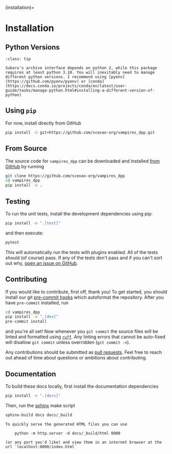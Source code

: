 (installation)=
# Installation

## Python Versions

```{admonition} Managing python versions
:class: tip

Subaru's archive interface depends on python 2, while this package requires at least python 3.10. You will inevitably need to manage different python versions. I recommend using [pyenv](https://github.com/pyenv/pyenv) or [conda](https://docs.conda.io/projects/conda/en/latest/user-guide/tasks/manage-python.html#installing-a-different-version-of-python)
```
## Using `pip`

For now, install directly from GitHub

```bash
pip install -U git+https://github.com/scexao-org/vampires_dpp.git
```

## From Source

The source code for `vampires_dpp` can be downloaded and installed [from GitHub](https://github.com/scexao-org/vampires_dpp) by running

```bash
git clone https://github.com/scexao-org/vampires_dpp
cd vampires_dpp
pip install -e .
```

## Testing

To run the unit tests, install the development dependencies using pip:

```bash
pip install -e ".[test]"
```

and then execute:

```bash
pytest
```

This will automatically run the tests with plugins enabled. All of the tests should (of course) pass. If any of the tests don't pass and if you can't sort out why, [open an issue on GitHub](https://github.com/scexao-org/vampires_dpp/issues).

## Contributing

If you would like to contribute, first off, thank you! To get started, you should install our git [pre-commit hooks](https://pre-commit.com/) which autoformat the repository. After you have `pre-commit` installed, run

```bash
cd vampires_dpp
pip install -e ".[dev]"
pre-commit install
```

and you're all set! Now whenever you `git commit` the source files will be linted and formatted using [`ruff`](https://docs.astral.sh/ruff/). Any linting errors that cannot be auto-fixed will disallow `git commit` unless overridden (`git commit -n`).

Any contributions should be submitted as [pull requests](https://github.com/scexao-org/vampires_dpp/pulls). Feel free to reach out ahead of time about questions or ambitions about contributing.

## Documentation

To build these docs locally, first install the documentation dependencies

```bash
pip install -e ".[docs]"
```

Then, run the [sphinx](https://www.sphinx-doc.org/en/master/) make script

```bash
sphinx-build docs docs/_build
```

```{admonition} Local docs viewer
To quickly serve the generated HTML files you can use

    python -m http.server -d docs/_build/html 8000

(or any port you'd like) and view them in an internet browser at the url `localhost:8000/index.html`
```